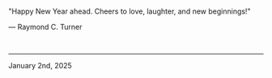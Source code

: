 
<br>

"Happy New Year ahead. Cheers to love, laughter, and new beginnings!"

― Raymond C. Turner
 
</br>

---
January 2nd, 2025

